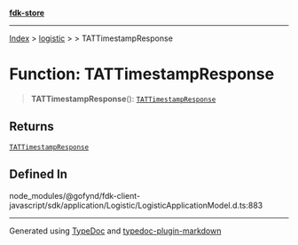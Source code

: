 [**fdk-store**](../../../README.md)
***

[Index](../../../API.md) > [logistic](../../README.md) > [<internal>](../README.md) > TATTimestampResponse

# Function: TATTimestampResponse

> **TATTimestampResponse**(): [`TATTimestampResponse`](../type-aliases/type-alias.TATTimestampResponse.md)

## Returns

[`TATTimestampResponse`](../type-aliases/type-alias.TATTimestampResponse.md)

## Defined In

node\_modules/@gofynd/fdk-client-javascript/sdk/application/Logistic/LogisticApplicationModel.d.ts:883

***
Generated using [TypeDoc](https://typedoc.org/) and [typedoc-plugin-markdown](https://www.npmjs.com/package/typedoc-plugin-markdown)
